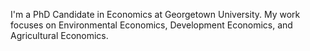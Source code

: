 
I'm a PhD Candidate in Economics at Georgetown University. My work focuses on Environmental Economics, Development Economics, and Agricultural Economics.

<!--

**bhavyasrivastava95/bhavyasrivastava95** is a ✨ _special_ ✨ repository because its `README.md` (this file) appears on your GitHub profile.


-->
